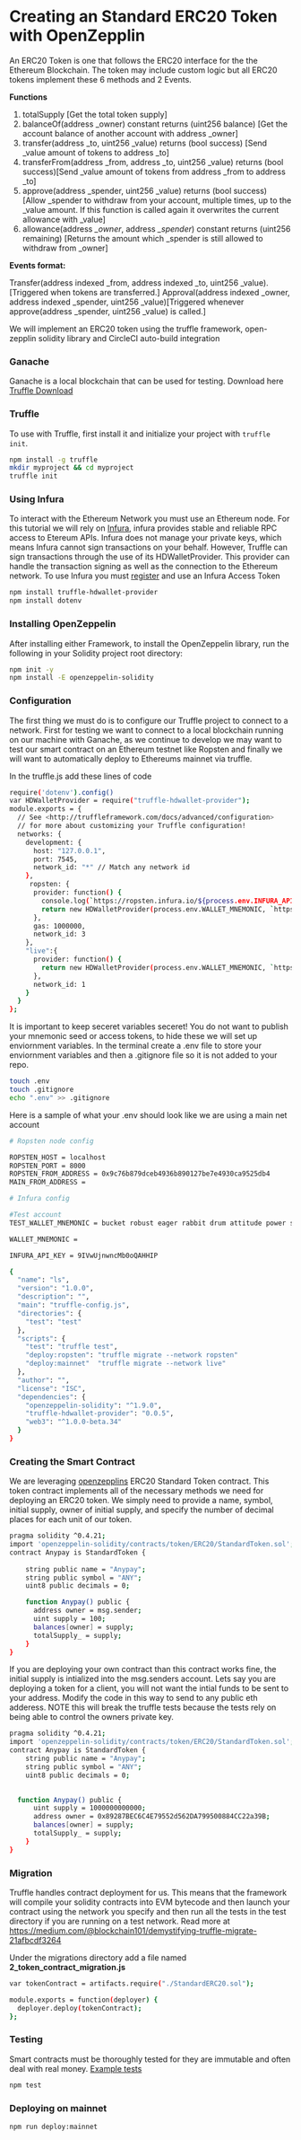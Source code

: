Creating an Standard ERC20 Token with OpenZepplin 
======

An ERC20 Token is one that follows the ERC20 interface for the the Ethereum Blockchain.  The token may include custom logic but all ERC20 tokens implement these 6 methods and 2 Events. 

**Functions**

1. totalSupply [Get the total token supply]
2. balanceOf(address _owner) constant returns (uint256 balance) [Get the account balance of another account with address _owner]
3. transfer(address _to, uint256 _value) returns (bool success) [Send _value amount of tokens to address _to]
4. transferFrom(address _from, address _to, uint256 _value) returns (bool success)[Send _value amount of tokens from address _from to address _to]
5. approve(address _spender, uint256 _value) returns (bool success) [Allow _spender to withdraw from your account, multiple times, up to the _value amount. If this function is called again it overwrites the current allowance with _value]
6. allowance(address *_owner*, address *_spender*) constant returns (uint256 remaining) [Returns the amount which _spender is still allowed to withdraw from _owner]

**Events format:**

Transfer(address indexed _from, address indexed _to, uint256 _value). [Triggered when tokens are transferred.]
Approval(address indexed _owner, address indexed _spender, uint256 _value)[Triggered whenever approve(address _spender, uint256 _value) is called.]

We will implement an ERC20 token using the truffle framework, open-zepplin solidity library and CircleCI auto-build integration

### Ganache 
Ganache is a local blockchain that can be used for testing.
Download here [Truffle Download](http://truffleframework.com/ganache/)

### Truffle

To use with Truffle, first install it and initialize your project with `truffle init`.

```sh
npm install -g truffle
mkdir myproject && cd myproject
truffle init
```

### Using Infura 

To interact with the Ethereum Network you must use an Ethereum node.  For this tutorial we will rely on [Infura](https://infura.io/about), infura provides stable and reliable RPC access to Etereum APIs. Infura does not manage your private keys, which means Infura cannot sign transactions on your behalf.
However, Truffle can sign transactions through the use of its HDWalletProvider. This provider can handle the transaction signing as well as the connection to the Ethereum network. To use Infura you must [register](https://infura.io/signup) and use an Infura Access Token 

```sh
npm install truffle-hdwallet-provider
npm install dotenv
```

### Installing OpenZeppelin

After installing either Framework, to install the OpenZeppelin library, run the following in your Solidity project root directory:

```sh
npm init -y
npm install -E openzeppelin-solidity
```

### Configuration

The first thing we must do is to configure our Truffle project to connect to a network.  First for testing we want to connect to a local blockchain running on our machine with Ganache, as we continue to develop we may want to test our smart contract on an Ethereum testnet like Ropsten and finally we will want to automatically deploy to Ethereums mainnet via truffle.

In the truffle.js add these lines of code 
```sh 
require('dotenv').config()
var HDWalletProvider = require("truffle-hdwallet-provider");
module.exports = {
  // See <http://truffleframework.com/docs/advanced/configuration>
  // for more about customizing your Truffle configuration!
  networks: {
    development: {
      host: "127.0.0.1",
      port: 7545,
      network_id: "*" // Match any network id
    },
     ropsten: {
      provider: function() { 
        console.log(`https://ropsten.infura.io/${process.env.INFURA_API_KEY}`)
        return new HDWalletProvider(process.env.WALLET_MNEMONIC, `https://ropsten.infura.io/${process.env.INFURA_API_KEY}`)
      },
      gas: 1000000,
      network_id: 3
    },
    "live":{
      provider: function() {
        return new HDWalletProvider(process.env.WALLET_MNEMONIC, `https://mainnet.infura.io/${process.env.INFURA_API_KEY}`)
      },
      network_id: 1
    }
  }
};
```

It is important to keep seceret variables seceret! You do not want to publish your mnemonic seed or access tokens, to hide these we will set up enviornment variables.  In the terminal create a .env file to store your enviornment variables and then a .gitignore file so it is not added to your repo.

```sh
touch .env
touch .gitignore 
echo ".env" >> .gitignore
```

Here is a sample of what your .env should look like we are using a main net account 

```sh
# Ropsten node config

ROPSTEN_HOST = localhost
ROPSTEN_PORT = 8000
ROPSTEN_FROM_ADDRESS = 0x9c76b879dceb4936b890127be7e4930ca9525db4 
MAIN_FROM_ADDRESS = 

# Infura config

#Test account
TEST_WALLET_MNEMONIC = bucket robust eager rabbit drum attitude power sight hazard cost real aim

WALLET_MNEMONIC = 

INFURA_API_KEY = 9IVwUjnwncMb0oQAHHIP
```

```sh
{
  "name": "ls",
  "version": "1.0.0",
  "description": "",
  "main": "truffle-config.js",
  "directories": {
    "test": "test"
  },
  "scripts": {
    "test": "truffle test",
    "deploy:ropsten": "truffle migrate --network ropsten"
    "deploy:mainnet"  "truffle migrate --network live"
  },
  "author": "",
  "license": "ISC",
  "dependencies": {
    "openzeppelin-solidity": "^1.9.0",
    "truffle-hdwallet-provider": "0.0.5",
    "web3": "^1.0.0-beta.34"
  }
}
```

### Creating the Smart Contract
We are leveraging [openzepplins](https://openzeppelin.org/) ERC20 Standard Token contract.  This token contract implements all of the necessary methods we need for deploying an ERC20 token.  We simply need to provide a name, symbol, initial supply, owner of initial supply, and specify the number of decimal places for each unit of our token.

```sh
pragma solidity ^0.4.21;
import 'openzeppelin-solidity/contracts/token/ERC20/StandardToken.sol';
contract Anypay is StandardToken {
    
    string public name = "Anypay";
    string public symbol = "ANY";
    uint8 public decimals = 0;

    function Anypay() public {
      address owner = msg.sender;
      uint supply = 100;
      balances[owner] = supply;
      totalSupply_ = supply;
    }
}

```

If you are deploying your own contract than this contract works fine, the initial supply is intialized into the msg.senders account.  Lets say you are deploying a token for a client, you will not want the intial funds to be sent to your address.  Modify the code in this way to send to any public eth adderess. NOTE this will break the truffle tests because the tests rely on being able to control the owners private key.

```sh
pragma solidity ^0.4.21;
import 'openzeppelin-solidity/contracts/token/ERC20/StandardToken.sol';
contract Anypay is StandardToken {
    string public name = "Anypay";
    string public symbol = "ANY";
    uint8 public decimals = 0;

    
  function Anypay() public {
      uint supply = 1000000000000;
      address owner = 0x89287BEC6C4E79552d562DA799500884CC22a39B;
      balances[owner] = supply;
      totalSupply_ = supply;
    }
}


```


### Migration 

Truffle handles contract deployment for us.  This means that the framework will compile your solidity contracts into EVM bytecode and then launch your contract using the network you specify and then run all the tests in the test directory if you are running on a test network. Read more at https://medium.com/@blockchain101/demystifying-truffle-migrate-21afbcdf3264

Under the migrations directory add a file named **2_token_contract_migration.js**
```sh
var tokenContract = artifacts.require("./StandardERC20.sol");

module.exports = function(deployer) {
  deployer.deploy(tokenContract);
};

```

### Testing 
Smart contracts must be thoroughly tested for they are immutable and often deal with real money.  [Example tests](https://github.com/blockchain-institute-of-technology/FixedSupplyBasicERC20/blob/master/test/intialTest.js)
```sh 
npm test
```

### Deploying on mainnet 

```sh
npm run deploy:mainnet
```
 


